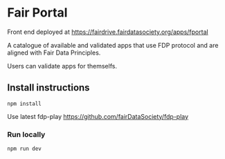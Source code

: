 # Fair Portal 

Front end deployed at https://fairdrive.fairdatasociety.org/apps/fportal 

A catalogue of available and validated apps that use FDP protocol and are aligned with Fair Data Principles.

Users can validate apps for themselfs. 

## Install instructions

```npm install```

Use latest fdp-play https://github.com/fairDataSociety/fdp-play

### Run locally 
```npm run dev```



